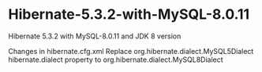 # Hibernate-5.3.2-with-MySQL-8.0.11
Hibernate 5.3.2 with MySQL-8.0.11 and JDK 8 version

Changes in hibernate.cfg.xml
  Replace <property name="dialect">org.hibernate.dialect.MySQL5Dialect</property> hibernate.dialect property to
  <property name="dialect">org.hibernate.dialect.MySQL8Dialect</property>
